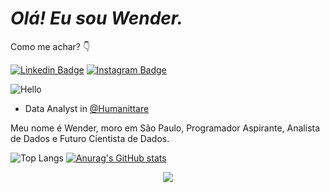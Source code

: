 # _*Olá! Eu sou Wender.*_ 
Como me achar? 👇

[![Linkedin Badge](https://img.shields.io/badge/-LinkedIn-blue?style=flat-square&logo=Linkedin&logoColor=white&link=https://www.linkedin.com/in/wender-azevedo-b3540a171/)](https://www.linkedin.com/in/wender-azevedo-b3540a171/)
[![Instagram Badge](https://img.shields.io/badge/-Instagram-white?style=flat-square&logo=Instagram&logoColor=blueviolet&link=https://www.instagram.com/the_azevedo/)](https://www.instagram.com/the_azevedo/)

![Hello](https://images-wixmp-ed30a86b8c4ca887773594c2.wixmp.com/f/048b921c-9eb5-4a18-ba2c-cd31c9588b58/d4y46j1-ce1ba632-5a58-44f3-92f8-ccfd7c2e2188.gif?token=eyJ0eXAiOiJKV1QiLCJhbGciOiJIUzI1NiJ9.eyJzdWIiOiJ1cm46YXBwOjdlMGQxODg5ODIyNjQzNzNhNWYwZDQxNWVhMGQyNmUwIiwiaXNzIjoidXJuOmFwcDo3ZTBkMTg4OTgyMjY0MzczYTVmMGQ0MTVlYTBkMjZlMCIsIm9iaiI6W1t7InBhdGgiOiJcL2ZcLzA0OGI5MjFjLTllYjUtNGExOC1iYTJjLWNkMzFjOTU4OGI1OFwvZDR5NDZqMS1jZTFiYTYzMi01YTU4LTQ0ZjMtOTJmOC1jY2ZkN2MyZTIxODguZ2lmIn1dXSwiYXVkIjpbInVybjpzZXJ2aWNlOmZpbGUuZG93bmxvYWQiXX0.AiVwKCmDMkiL2aRbdm_rlLLCKjfG-gtzwxXwSBEcKGQ)

- Data Analyst in [@Humanittare](https://www.humanittare.com.br/)

Meu nome é Wender, moro em São Paulo, Programador Aspirante, Analista de Dados e Futuro Cientista de Dados. 


 ![Top Langs](https://github-readme-stats.vercel.app/api/top-langs/?username=The-Azevedo&theme=radical)   [![Anurag's GitHub stats](https://github-readme-stats.vercel.app/api?username=The-Azevedo&show_icons=true&theme=radical)](https://github.com/The-Azevedo/github-readme-stats) 
  
<p align="center">   <img alingn="center" src="https://profile-counter.glitch.me/The-Azevedo/count.svg" /></p>
